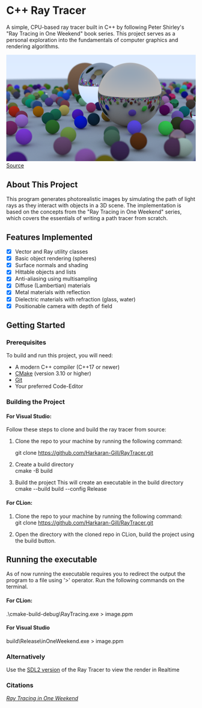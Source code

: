 # C++ Ray Tracer

A simple, CPU-based ray tracer built in C++ by following Peter Shirley's "Ray Tracing in One Weekend" book series. This project serves as a personal exploration into the fundamentals of computer graphics and rendering algorithms.

![alt text](images/final_render.png)
[Source](images/final_render.png) 

## About This Project

This program generates photorealistic images by simulating the path of light rays as they interact with objects in a 3D scene. The implementation is based on the concepts from the "Ray Tracing in One Weekend" series, which covers the essentials of writing a path tracer from scratch.

## Features Implemented


- [x] Vector and Ray utility classes
- [x] Basic object rendering (spheres)
- [x] Surface normals and shading
- [x] Hittable objects and lists
- [x] Anti-aliasing using multisampling
- [x] Diffuse (Lambertian) materials
- [x] Metal materials with reflection
- [x] Dielectric materials with refraction (glass, water)
- [x] Positionable camera with depth of field

## Getting Started

### Prerequisites

To build and run this project, you will need:
- A modern C++ compiler (C++17 or newer)
- [CMake](https://cmake.org/download/) (version 3.10 or higher)
- [Git](https://git-scm.com/downloads)
- Your preferred Code-Editor


### Building the Project


#### For Visual Studio:

Follow these steps to clone and build the ray tracer from source:
1. Clone the repo to your machine by running the following command: 

   git clone https://github.com/Harkaran-Gill/RayTracer.git


2. Create a build directory  
   cmake -B build

3. Build the project
   This will create an executable in the build directory  
   cmake --build build --config Release


#### For CLion:
1. Clone the repo to your machine by running the following command:  
   git clone https://github.com/Harkaran-Gill/RayTracer.git
    

2. Open the directory with the cloned repo in CLion, build the project using the build 
button.  


## Running the executable
As of now running the executable requires you to redirect the output the program
to a file using '>' operator. Run the following commands on the terminal.

#### For CLion:
.\cmake-build-debug\RayTracing.exe > image.ppm

#### For Visual Studio 
build\Release\inOneWeekend.exe > image.ppm

### Alternatively
Use the [SDL2 version](https://github.com/Harkaran-Gill/RayTracer/tree/feature/sdl2-realtime-viewer)
of the Ray Tracer to view the render in Realtime

### Citations
[_Ray Tracing in One Weekend_](https://raytracing.github.io/books/RayTracingInOneWeekend.html)

